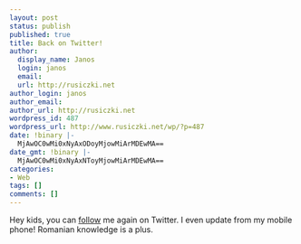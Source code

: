 ```yaml
---
layout: post
status: publish
published: true
title: Back on Twitter!
author:
  display_name: Janos
  login: janos
  email: 
  url: http://rusiczki.net
author_login: janos
author_email: 
author_url: http://rusiczki.net
wordpress_id: 487
wordpress_url: http://www.rusiczki.net/wp/?p=487
date: !binary |-
  MjAwOC0wMi0xNyAxODoyMjowMiArMDEwMA==
date_gmt: !binary |-
  MjAwOC0wMi0xNyAxNToyMjowMiArMDEwMA==
categories:
- Web
tags: []
comments: []
---
```

<p>Hey kids, you can <a href="http://twitter.com/kitsched">follow</a> me again on Twitter. I even update from my mobile phone! Romanian knowledge is a plus.</p>
